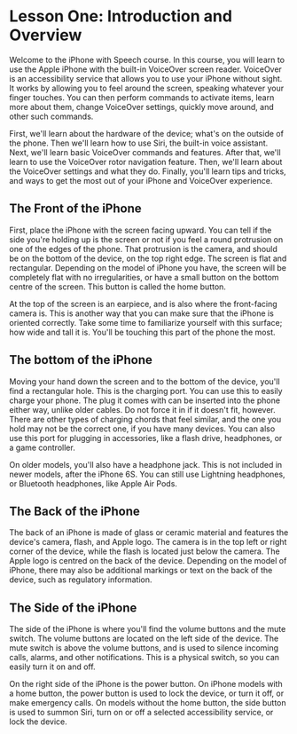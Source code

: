 # Lesson One: Introduction and Overview

Welcome to the iPhone with Speech course. In this course, you will learn to use the Apple iPhone with the built-in VoiceOver screen reader. VoiceOver is an accessibility service that allows you to use your iPhone without sight. It works by allowing you to feel around the screen, speaking whatever your finger touches. You can then perform commands to activate items, learn more about them, change VoiceOver settings, quickly move around, and other such commands.

First, we'll learn about the hardware of the device; what's on the outside of the phone. Then we'll learn how to use Siri, the built-in voice assistant. Next, we'll learn basic VoiceOver commands and features. After that, we'll learn to use the VoiceOver rotor navigation feature. Then, we'll learn about the VoiceOver settings and what they do. Finally, you'll learn tips and tricks, and ways to get the most out of your iPhone and VoiceOver experience.

## The Front of the iPhone

First, place the iPhone with the screen facing upward. You can tell if the side you're holding up is the screen or not if you feel a round protrusion on one of the edges of the phone. That protrusion is the camera, and should be on the bottom of the device, on the top right edge. The screen is flat and rectangular. Depending on the model of iPhone you have, the screen will be completely flat with no irregularities, or have a small button on the bottom centre of the screen. This button is called the home button.

At the top of the screen is an earpiece, and is also where the front-facing camera is. This is another way that you can make sure that the iPhone is oriented correctly. Take some time to familiarize yourself with this surface; how wide and tall it is. You'll be touching this part of the phone the most.

## The bottom of the iPhone

Moving your hand down the screen and to the bottom of the device, you'll find a rectangular hole. This is the charging port. You can use this to easily charge your phone. The plug it comes with can be inserted into the phone either way, unlike older cables. Do not force it in if it doesn't fit, however. There are other types of charging chords that feel similar, and the one you hold may not be the correct one, if you have many devices. You can also use this port for plugging in accessories, like a flash drive, headphones, or a game controller.

On older models, you'll also have a headphone jack. This is not included in newer models, after the iPhone 6S. You can still use Lightning headphones, or Bluetooth headphones, like Apple Air Pods.

## The Back of the iPhone

The back of an iPhone is made of glass or ceramic material and features the device's camera, flash, and Apple logo. The camera is in the top left or right corner of the device, while the flash is located just below the camera. The Apple logo is centred on the back of the device. Depending on the model of iPhone, there may also be additional markings or text on the back of the device, such as regulatory information.

## The Side of the iPhone

The side of the iPhone is where you'll find the volume buttons and the mute switch. The volume buttons are located on the left side of the device. The mute switch is above the volume buttons, and is used to silence incoming calls, alarms, and other notifications. This is a physical switch, so you can easily turn it on and off.

On the right side of the iPhone is the power button. On iPhone models with a home button, the power button is used to lock the device, or turn it off, or make emergency calls. On models without the home button, the side button is used to summon Siri, turn on or off a selected accessibility service, or lock the device.


